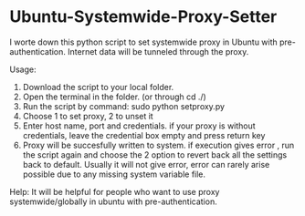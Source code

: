 # Ubuntu-Systemwide-Proxy-Setter
I worte down this python script to set systemwide proxy in Ubuntu with pre-authentication. Internet data will be tunneled through the proxy.

Usage:
1. Download the script to your local folder.
2. Open the terminal in the folder. (or through cd ./)
3. Run the script by command:
         sudo python setproxy.py
4. Choose 1 to set proxy, 2 to unset it
5. Enter host name, port and credentials. if your proxy is without credentials, leave the credential box empty and press return key
6. Proxy will be succesfully written to system. if execution gives error , run the script again and choose the 2 option to revert back all the settings back to default. Usually it will not give error, error can rarely arise possible due to any  missing system variable file.

Help:
It will be helpful for people who want to use proxy systemwide/globally in ubuntu with pre-authentication.
